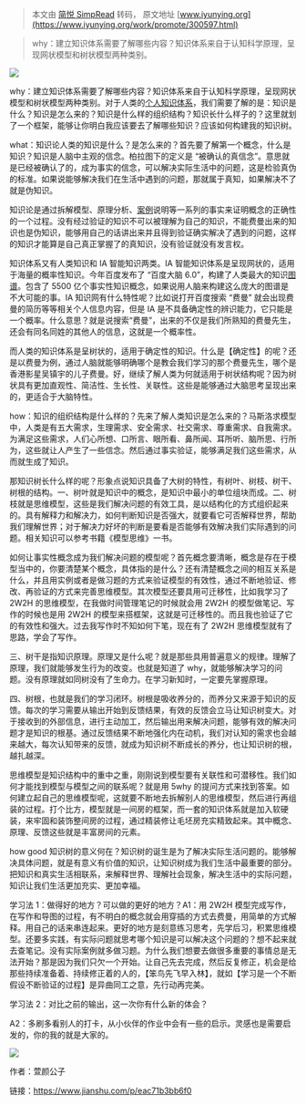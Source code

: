 > 本文由 [简悦 SimpRead](http://ksria.com/simpread/) 转码， 原文地址 [www.iyunying.org](https://www.iyunying.org/work/promote/300597.html)

> why：建立知识体系需要了解哪些内容？知识体系来自于认知科学原理，呈现网状模型和树状模型两种类别。

[![](https://www.iyunying.org/wp-content/uploads/2022/12/yunying3-1671775107.png)](https://www.iyunying.org/wp-content/uploads/2022/12/yunying3-1671775107.png)

why：建立知识体系需要了解哪些内容？知识体系来自于认知科学原理，呈现网状模型和树状模型两种类别。对于人类的[个人知识体系](https://www.iyunying.org/tags/%e4%b8%aa%e4%ba%ba%e7%9f%a5%e8%af%86%e4%bd%93%e7%b3%bb "个人知识体系")，我们需要了解的是：知识是什么？知识是怎么来的？知识是什么样的组织结构？知识长什么样子的？这里就划了一个框架，能够让你明白我应该要去了解哪些知识？应该如何构建我的知识树。

what：知识论人类的知识是什么？是怎么来的？首先要了解第一个概念，什么是知识？知识是人脑中主观的信念。柏拉图下的定义是 “被确认的真信念”。意思就是已经被确认了的，成为事实的信念，可以解决实际生活中的问题，这是检验真伪的标准。如果说能够解决我们在生活中遇到的问题，那就属于真知，如果解决不了就是伪知识。

知识论是通过拆解模型、原理分析、[案例](https://www.iyunying.org/yyal "案例")说明等一系列的事实来证明概念的正确性的一个过程。没有经过验证的知识不可以被理解为自己的知识，不能费曼出来的知识也是伪知识，能够用自己的话讲出来并且得到验证确实解决了遇到的问题，这样的知识才能算是自己真正掌握了的真知识，没有验证就没有发言权。

知识体系又有人类知识和 IA 智能知识两类。IA 智能知识体系是呈现网状的，适用于海量的概率性知识。今年百度发布了 “百度大脑 6.0”，构建了人类最大的知识[图谱](https://www.iyunying.org/tp "图谱")。包含了 5500 亿个事实性知识概念，如果说用人脑来构建这么庞大的图谱是不大可能的事。IA 知识网有什么特性呢？比如说打开百度搜索 “费曼” 就会出现费曼的简历等等相关个人信息内容，但是 IA 是不具备确定性的辨识能力，它只能是一个概率。什么意思？就是说搜索“费曼”，出来的不仅是我们所熟知的费曼先生，还会有同名同姓的其他人的信息，这就是一个概率性。

而人类的知识体系是呈树状的，适用于确定性的知识。什么是【确定性】的呢？还是以费曼为例，通过人脑就能够明确哪个是教会我们学习的那个费曼先生，哪个是香港影星吴镇宇的儿子费曼。好，继续了解人类为何就适用于树状结构呢？因为树状具有更加直观性、简洁性、生长性、关联性。这些是能够通过大脑思考呈现出来的，更适合于大脑特性。

how：知识的组织结构是什么样的？先来了解人类知识是怎么来的？马斯洛求模型中，人类是有五大需求，生理需求、安全需求、社交需求、尊重需求、自我需求。为满足这些需求，人们心所想、口所言、眼所看、鼻所闻、耳所听、脑所思、行所为，这些就让人产生了一些信念。然后通过事实验证，能够满足我们这些需求，从而就生成了知识。

那知识树长什么样的呢？形象点说知识具备了大树的特性，有树叶、树枝、树干、树根的结构。一、树叶就是知识中的概念，是知识中最小的单位组块而成。二、树枝就是思维模型，这些是我们解决问题的有效工具，是以结构化的方式组织起来的。具有解释力和解决力，如何判断知识是否强大，就要看它可否解释世界，帮助我们理解世界；对于解决力好坏的判断是要看是否能够有效解决我们实际遇到的问题。相关知识可以参考书籍《模型思维》一书。

如何让事实性概念成为我们解决问题的模型呢？首先概念要清晰，概念是存在于模型当中的，你要清楚某个概念，具体指的是什么？还有清楚概念之间的相互关系是什么，并且用实例或者是做习题的方式来验证模型的有效性，通过不断地验证、修改、再验证的方式来完善思维模型。其次模型还要具用可迁移性，比如我学习了 2W2H 的思维模型，在我做时间管理笔记的时候就会用 2W2H 的模型做笔记、写作的时候也是用 2W2H 的模型来搭框架，这就是可迁移性的。而且我也验证了它的有效性和强大。过去我写作时不知如何下笔，现在有了 2W2H 思维模型就有了思路，学会了写作。

三、树干是指知识原理。原理又是什么呢？就是那些具用普遍意义的规律。理解了原理，我们就能够发生行为的改变。也就是知道了 why，就能够解决学习的问题。没有原理就如同树没有了生命力。在学习新知时，一定要先掌握原理。

四、树根，也就是我们的学习闭环。树根是吸收养分的，而养分又来源于知识的反馈。每次的学习需要从输出开始到反馈结果，有效的反馈会立马让知识树变大。对于接收到的外部信息，进行主动加工，然后输出用来解决问题，能够有效的解决问题才是知识的根基。通过反馈结果不断地强化内在动机，我们对认知的需求也会越来越大，每次认知带来的反馈，就成为知识树不断成长的养分，也让知识树的根，越扎越深。

思维模型是知识结构中的重中之重，刚刚说到模型要有关联性和可潜移性。我们如何才能找到模型与模型之间的联系呢？就是用 5why 的提问方式来找到答案。如何建立起自己的思维模型呢，这就要不断地去拆解别人的思维模型，然后进行再组装的过程。打个比方，模型就是一间房的框架，而一套的知识体系就是加入软硬装，来牢固和装饰整间房的过程，通过精装修让毛坯房充实精致起来。其中概念、原理、反馈这些就是丰富房间的元素。

how good 知识树的意义何在？知识树的诞生是为了解决实际生活问题的。能够解决具体问题，就是有意义有价值的知识，让知识树成为我们生活中最重要的部分。把知识和真实生活相联系，来解释世界、理解社会现象，解决生活中的实际问题，知识让我们生活更加充实、更加幸福。

学习法 1：做得好的地方？可以做的更好的地方？A1：用 2W2H 模型完成写作，在写作和导图的过程，有不明白的概念就会用穿插的方式去费曼，用简单的方式解释。用自己的话来串连起来。更好的地方是刻意练习思考，先学后习，积累思维模型。还要多实践，有实际问题就思考哪个知识是可以解决这个问题的？想不起来就去查笔记。没有实际案例就多做习题。为什么我们想要去做很多重要的事情总是无法开始？那是因为我们只欠一个开始。让自己先去完成，然后反复修正，机会是给那些持续准备着、持续修正着的人的，【笨鸟先飞早入林】，就如【学习是一个不断假设不断验证的过程】是异曲同工之意，先行动再完美。

学习法 2：对比之前的输出，这一次你有什么新的体会？

A2：多刷多看别人的打卡，从小伙伴的作业中会有一些的启示。灵感也是需要启发的，你的我的就是大家的。

[![](https://www.iyunying.org/wp-content/uploads/2022/12/yunying8-1671775110.jpeg)](https://www.iyunying.org/wp-content/uploads/2022/12/yunying8-1671775110.jpeg)

作者：萱颜公子

链接：https://www.jianshu.com/p/eac71b3bb6f0